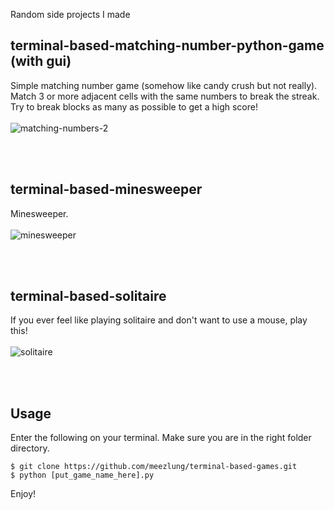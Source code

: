 Random side projects I made

## terminal-based-matching-number-python-game (with gui)
Simple matching number game (somehow like candy crush but not really). Match 3 or more adjacent cells with the same numbers to break the streak. Try to break blocks as many as possible to get a high score!
<br></br>
![matching-numbers-2](https://github.com/meezlung/terminal-based-games/assets/65329581/2d2fb8c0-1b90-4e58-80d8-c95621735f87)
<!--- <img src="https://github.com/meezlung/terminal-based-games/assets/65329581/eecba0f9-d504-4979-8606-d06eacbec5f9" width="380" height="380" /> --->
<br></br>

## terminal-based-minesweeper
Minesweeper. 
<br></br>
![minesweeper](https://github.com/meezlung/terminal-based-games/assets/65329581/3056be0e-83cb-4351-8ab4-c322d2d6b0a1)
<!--- <img src="https://github.com/meezlung/terminal-based-games/assets/65329581/4255b7fd-8ff5-419b-a950-997749f78226" width="335" height="300" /> --->
<br></br>

## terminal-based-solitaire
If you ever feel like playing solitaire and don't want to use a mouse, play this!
<br></br>
![solitaire](https://github.com/meezlung/terminal-based-games/assets/65329581/37dcfb88-ce19-4d18-a0b3-26bf4f22ad39)
<!--- <img src="https://github.com/meezlung/terminal-based-games/assets/65329581/aa298166-d5a9-4e61-9a6f-6195fe953873" width="400" height="300" /> --->
<br></br>


## Usage

Enter the following on your terminal. Make sure you are in the right folder directory.
```
$ git clone https://github.com/meezlung/terminal-based-games.git
$ python [put_game_name_here].py
```

Enjoy!

